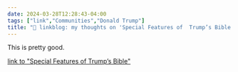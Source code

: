 ```yaml
---
date: 2024-03-28T12:28:43-04:00
tags: ["link","Communities","Donald Trump"]
title: "🔗 linkblog: my thoughts on 'Special Features of  Trump’s Bible'"
---
```

This is pretty good.

[link to "Special Features of  Trump’s Bible"](https://www.mcsweeneys.net/articles/special-features-of-trumps-bible)